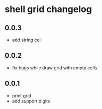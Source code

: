 # shell grid changelog

## 0.0.3
 - add string cell

## 0.0.2
 - fix bugs while draw grid with empty cells

## 0.0.1
 - print grid
 - add support digits

